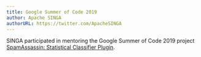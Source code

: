 ```yaml
---
title: Google Summer of Code 2019
author: Apache SINGA
authorURL: https://twitter.com/ApacheSINGA
---
```


SINGA participated in mentoring the Google Summer of Code 2019 project
[SpamAssassin: Statistical Classifier Plugin](https://summerofcode.withgoogle.com/projects/#5612088771215360).

